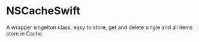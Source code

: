 # NSCacheSwift
A wrapper singelton class, easy to store, get and delete single and all items store in Cache
